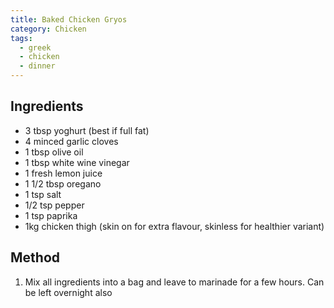 ```yaml
---
title: Baked Chicken Gryos
category: Chicken
tags:
  - greek
  - chicken
  - dinner
---
```


## Ingredients

- 3 tbsp yoghurt (best if full fat)
- 4 minced garlic cloves
- 1 tbsp olive oil
- 1 tbsp white wine vinegar
- 1 fresh lemon juice
- 1 1/2 tbsp oregano
- 1 tsp salt
- 1/2 tsp pepper
- 1 tsp paprika
- 1kg chicken thigh (skin on for extra flavour, skinless for healthier variant)

## Method

1. Mix all ingredients into a bag and leave to marinade for a few hours. Can be
   left overnight also
